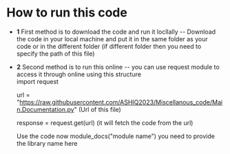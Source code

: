 # How to run this code

- __1__ First method is to download the code and run it locllally
-- Download the code in your local machine and put it in the same folder as your code or in the different folder (if different folder then you need to specify the path of this file)
- __2__ Second method is to run this online
-- you can use request module to access it through online using this structure <br>
  import request <br>

  url = "https://raw.githubusercontent.com/ASHIQ2023/Miscellanous_code/Main.Documentation.py" (Url of this file) <br> 

  response = request.get(url) (it will fetch the code from the url) <br>

  Use the code now
  module_docs("module name") you need to provide the library name here

  
  
  
